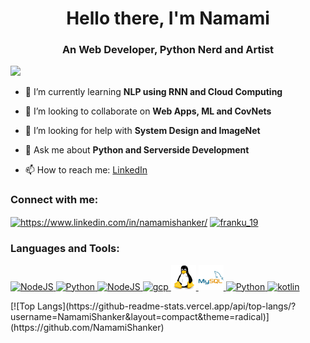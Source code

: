 <h1 align="center">Hello there, I'm Namami</h1>
<h3 align="center">An Web Developer, Python Nerd and Artist</h3>

![](https://komarev.com/ghpvc/?username=NamamiShanker)

- 🌱 I’m currently learning **NLP using RNN and Cloud Computing**

- 👯 I’m looking to collaborate on **Web Apps, ML and CovNets**

- 🤝 I’m looking for help with **System Design and ImageNet**

- 💬 Ask me about **Python and Serverside Development**

- 📫 How to reach me: <a href="https://www.linkedin.com/in/namamishanker/">LinkedIn</a>

<h3 align="left">Connect with me:</h3>
<p align="left">
<a href="https://www.linkedin.com/in/namamishanker/" target="blank"><img align="center" src="https://www.flaticon.com/svg/vstatic/svg/1384/1384046.svg?token=exp=1613380952~hmac=6d6855acae6af46e321abf2e9c128a7f" alt="https://www.linkedin.com/in/namamishanker/" height="30" width="40" /></a>
<a href="https://www.instagram.com/franku_19/" target="blank"><img align="center" src="https://cdn.jsdelivr.net/npm/simple-icons@3.0.1/icons/instagram.svg" alt="franku_19" height="30" width="40" /></a>

<h3 align="left">Languages and Tools:</h3>
<p align="left">
  <a href="https://nodejs.org" target="_blank"> <img src="https://nodejs.org/static/images/logos/nodejs-new-pantone-black.svg" alt="NodeJS" height="40"/> </a> 
  <a href="https://www.python.org/" target="_blank"> <img src="https://www.python.org/static/community_logos/python-logo-master-v3-TM-flattened.png" alt="Python" height="40"/> </a> 
  <a href="https://www.mongodb.com/" target="_blank"> <img src="https://www.logolynx.com/images/logolynx/fe/fef2b0a7bfed62cb4618c08b3c0239ff.png" alt="NodeJS" height="40"/> </a> 
  <a href="https://cloud.google.com" target="_blank"> <img src="https://www.vectorlogo.zone/logos/google_cloud/google_cloud-icon.svg" alt="gcp"height="40"/> </a> 
  <a href="https://www.linux.org/" target="_blank"> <img src="https://raw.githubusercontent.com/devicons/devicon/master/icons/linux/linux-original.svg" alt="linux" height="40"/> </a>
  <a href="https://www.mysql.com/" target="_blank"> <img src="https://raw.githubusercontent.com/devicons/devicon/master/icons/mysql/mysql-original-wordmark.svg" alt="mysql" height="40"/> </a>
  <a href="https://www.java.com/en/" target="_blank"> <img src="https://1000logos.net/wp-content/uploads/2020/09/Java-Logo.png" alt="Python" height="40"/> </a>  
  <a href="https://kotlinlang.org" target="_blank"> <img src="https://www.vectorlogo.zone/logos/kotlinlang/kotlinlang-icon.svg" alt="kotlin" height="40"/> </a> 
</p>
<!--
<p><img align="left" src="https://github-readme-stats.vercel.app/api/top-langs?username=kartikeysharma&show_icons=true&locale=en&layout=compact&theme=dark" alt="kartikeysharma" /></p> -->
[![Top Langs](https://github-readme-stats.vercel.app/api/top-langs/?username=NamamiShanker&layout=compact&theme=radical)](https://github.com/NamamiShanker)

